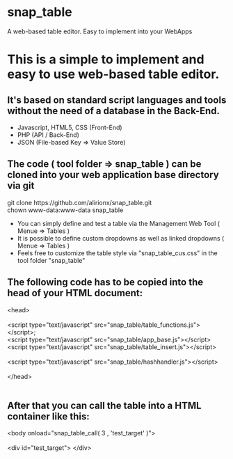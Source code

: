 # snap_table
A web-based table editor. Easy to implement into your WebApps

<h1>This is a simple to implement and easy to use web-based table editor.</h1>
<h2>It's based on standard script languages and tools without the need of a database in the Back-End.</h2>
<ul>
<li>Javascript, HTML5, CSS (Front-End)</li>
<li>PHP (API / Back-End)</li>
<li>JSON (File-based Key => Value Store)</li>
</ul>
<h2>The code ( tool folder => snap_table ) can be cloned into your web application base directory via git</h2>
git clone https://github.com/alirionx/snap_table.git<br>
chown www-data:www-data snap_table<br>
<ul>
<li>You can simply define and test a table via the Management Web Tool ( Menue => Tables )</li>
<li>It is possible to define custom dropdowns as well as linked dropdowns ( Menue => Tables )</li>
<li>Feels free to customize the table style via "snap_table_cus.css" in the tool folder "snap_table"</li>
</ul>

<h2>The following code has to be copied into the head of your HTML document:</h2>

&lt;head&gt;<br>
	<br>
	&lt;script type="text/javascript" src="snap_table/table_functions.js"&gt;&lt;/script&gt;;<br>
	&lt;script type="text/javascript" src="snap_table/app_base.js"&gt;&lt;/script&gt;<br>
	&lt;script type="text/javascript" src="snap_table/table_insert.js"&gt;&lt;/script&gt;<br>
	<br>
	&lt;script type="text/javascript" src="snap_table/hashhandler.js"&gt;&lt;/script&gt;<br>
	<br>
&lt;/head&gt;<br>
<br>

<h2>After that you can call the table into a HTML container like this:</h2>

&lt;body onload="snap_table_call( 3 , 'test_target' )"&gt;<br>
	<br>
	&lt;div id="test_target"&gt; &lt;/div&gt;<br>
